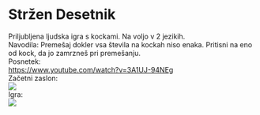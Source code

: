 # Stržen Desetnik
Priljubljena ljudska igra s kockami. Na voljo v 2 jezikih.
<br>
Navodila:
Premešaj dokler vsa števila na kockah niso enaka.
Pritisni na eno od kock, da jo zamrzneš pri premešanju.
<br>
Posnetek:
<br> 
https://www.youtube.com/watch?v=3A1UJ-94NEg
<br>
Začetni zaslon:
<br>
<img src="https://media.discordapp.net/attachments/903312995294277672/991672557021450360/unknown.png">
<br>
Igra:
<br>
<img src="https://cdn.discordapp.com/attachments/903312995294277672/991672898991439883/unknown.png">
